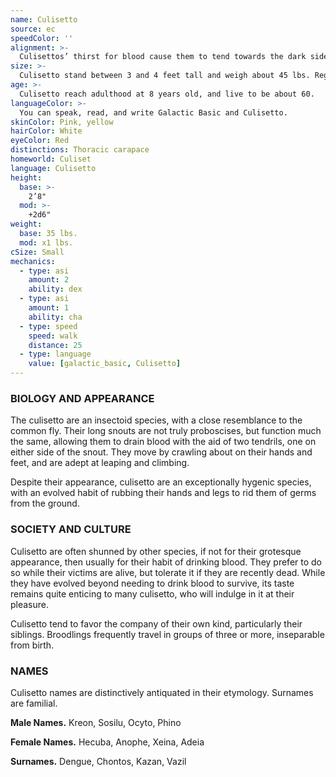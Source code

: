 ```yaml
---
name: Culisetto
source: ec
speedColor: ''
alignment: >-
  Culisettos’ thirst for blood cause them to tend towards the dark side, though there are exceptions.
size: >-
  Culisetto stand between 3 and 4 feet tall and weigh about 45 lbs. Regardless of your position in that range, your size is Small.
age: >-
  Culisetto reach adulthood at 8 years old, and live to be about 60.
languageColor: >-
  You can speak, read, and write Galactic Basic and Culisetto. 
skinColor: Pink, yellow
hairColor: White
eyeColor: Red
distinctions: Thoracic carapace
homeworld: Culiset
language: Culisetto
height:
  base: >-
    2’8"
  mod: >-
    +2d6"
weight:
  base: 35 lbs.
  mod: x1 lbs.
cSize: Small
mechanics:
  - type: asi
    amount: 2
    ability: dex
  - type: asi
    amount: 1
    ability: cha
  - type: speed
    speed: walk
    distance: 25
  - type: language
    value: [galactic_basic, Culisetto]
---
```

### BIOLOGY AND APPEARANCE
The culisetto are an insectoid species, with a close resemblance to the common fly. Their long snouts are not truly proboscises, but function much the same, allowing them to drain blood with the aid of two tendrils, one on either side of the snout. They move by crawling about on their hands and feet, and are adept at leaping and climbing.

Despite their appearance, culisetto are an exceptionally hygenic species, with an evolved habit of rubbing their hands and legs to rid them of germs from the ground.

### SOCIETY AND CULTURE
Culisetto are often shunned by other species, if not for their grotesque appearance, then usually for their habit of drinking blood. They prefer to do so while their victims are alive, but tolerate it if they are recently dead. While they have evolved beyond needing to drink blood to survive, its taste remains quite enticing to many culisetto, who will indulge in it at their pleasure.

Culisetto tend to favor the company of their own kind, particularly their siblings. Broodlings frequently travel in groups of three or more, inseparable from birth.

### NAMES
Culisetto names are distinctively antiquated in their etymology. Surnames are familial.

__Male Names.__ Kreon, Sosilu, Ocyto, Phino

__Female Names.__ Hecuba, Anophe, Xeina, Adeia

__Surnames.__ Dengue, Chontos, Kazan, Vazil



    